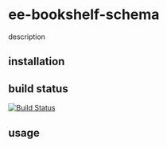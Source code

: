 # ee-bookshelf-schema

description

## installation



## build status

[![Build Status](https://travis-ci.org/eventEmitter/ee-bookshelf-schema.png?branch=master)](https://travis-ci.org/eventEmitter/ee-bookshelf-schema)


## usage